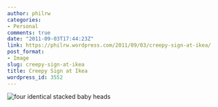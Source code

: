 ```yaml
---
author: philrw
categories:
- Personal
comments: true
date: "2011-09-03T17:44:23Z"
link: https://philrw.wordpress.com/2011/09/03/creepy-sign-at-ikea/
post_format:
- Image
slug: creepy-sign-at-ikea
title: Creepy Sign at Ikea
wordpress_id: 3552
---
```


![four identical stacked baby heads](/images/20110903-114339.jpg)
